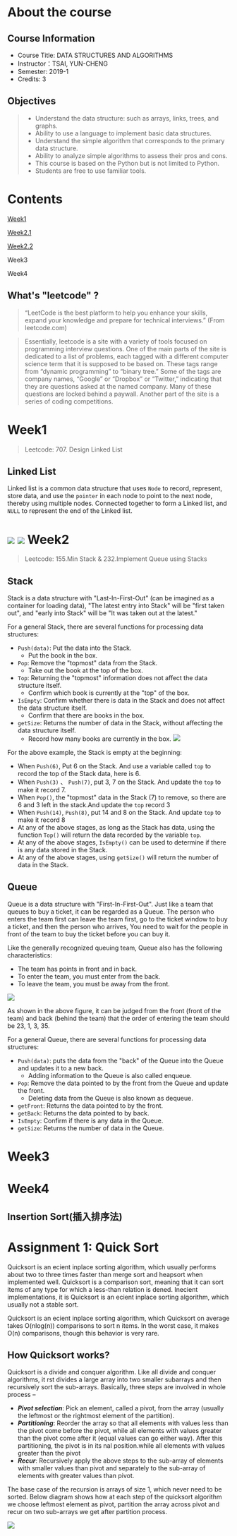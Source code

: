 About the course
====
Course Information
-----------------------
* Course Title: DATA STRUCTURES AND ALGORITHMS
* Instructor：TSAI, YUN-CHENG
* Semester: 2019-1
* Credits: 3

Objectives
-----
> * Understand the data structure: such as arrays, links, trees, and graphs.
> * Ability to use a language to implement basic data structures.
> * Understand the simple algorithm that corresponds to the primary data structure.
> * Ability to analyze simple algorithms to assess their pros and cons.
> * This course is based on the Python but is not limited to Python.
> * Students are free to use familiar tools.

Contents
=========
[Week1](https://github.com/Maddiezheng/MyLearningNote/blob/master/Data%20Structures%20and%20Algorithms/Week1(707.Design%20Linked%20List)%202.0.py)

[Week2.1](https://github.com/Maddiezheng/MyLearningNote/blob/master/Data%20Structures%20and%20Algorithms/Week2(155.Min%20Stack).py)

[Week2.2](https://github.com/Maddiezheng/MyLearningNote/blob/master/Data%20Structures%20and%20Algorithms/Week2(232.Implement%20Queue%20using%20Stacks).py)

Week3

Week4

What's "leetcode" ?
----------
> “LeetCode is the best platform to help you enhance your skills, expand your knowledge and prepare for technical interviews.” (From leetcode.com) 

> Essentially, leetcode is a site with a variety of tools focused on programming interview questions. One of the main parts of the site is dedicated to a list of problems, each tagged with a different computer science term that it is supposed to be based on. These tags range from “dynamic programming” to “binary tree.” Some of the tags are company names, “Google” or “Dropbox” or “Twitter,” indicating that they are questions asked at the named company. Many of these questions are locked behind a paywall.
> Another part of the site is a series of coding competitions.

Week1
=======
> Leetcode: 707. Design Linked List

Linked List
------
Linked list is a common data structure that uses `Node` to record, represent, store data, and use the `pointer` in each node to point to the next node, thereby using multiple nodes. Connected together to form a Linked list, and `NULL` to represent the end of the Linked list.

![](https://github.com/Maddiezheng/MyLearningNote/blob/master/Data%20Structures%20and%20Algorithms/linked%20list1.png)
![](https://github.com/Maddiezheng/MyLearningNote/blob/master/Data%20Structures%20and%20Algorithms/linked%20list2.png)
Week2
=====
>Leetcode: 155.Min Stack & 232.Implement Queue using Stacks 

Stack
-----
Stack is a data structure with "Last-In-First-Out" (can be imagined as a container for loading data), "The latest entry into Stack" will be "first taken out", and "early into Stack" will be "It was taken out at the latest."

For a general Stack, there are several functions for processing data structures:
* `Push(data)`: Put the data into the Stack.
  * Put the book in the box. 
* `Pop`: Remove the "topmost" data from the Stack.
  * Take out the book at the top of the box.
* `Top`: Returning the "topmost" information does not affect the data structure itself.
  * Confirm which book is currently at the "top" of the box.
* `IsEmpty`: Confirm whether there is data in the Stack and does not affect the data structure itself.
  * Confirm that there are books in the box.
* `getSize`: Returns the number of data in the Stack, without affecting the data structure itself.
  * Record how many books are currently in the box.
![](https://github.com/Maddiezheng/MyLearningNote/blob/master/Data%20Structures%20and%20Algorithms/stack.png)

For the above example, the Stack is empty at the beginning:
  
* When `Push(6)`, Put 6 on the Stack. And use a variable called `top` to record the top of the Stack data, here is 6.
* When `Push(3)` 、 `Push(7)`, put 3, 7 on the Stack. And update the `top` to make it record 7.
* When `Pop()`, the "topmost" data in the Stack (7) to remove, so there are 6 and 3 left in the stack.And update the `top` record 3
* When `Push(14)`, `Push(8)`, put 14 and 8 on the Stack. And update `top` to make it record 8
* At any of the above stages, as long as the Stack has data, using the function `Top()` will return the data recorded by the variable `top`.
* At any of the above stages, `IsEmpty()` can be used to determine if there is any data stored in the Stack.
* At any of the above stages, using `getSize()` will return the number of data in the Stack.

Queue
----
Queue is a data structure with "First-In-First-Out". Just like a team that queues to buy a ticket, it can be regarded as a Queue. The person who enters the team first can leave the team first, go to the ticket window to buy a ticket, and then the person who arrives, You need to wait for the people in front of the team to buy the ticket before you can buy it.

Like the generally recognized queuing team, Queue also has the following characteristics:

* The team has points in front and in back.
* To enter the team, you must enter from the back.
* To leave the team, you must be away from the front.

![](https://github.com/Maddiezheng/MyLearningNote/blob/master/Data%20Structures%20and%20Algorithms/queue.png)

As shown in the above figure, it can be judged from the front (front of the team) and back (behind the team) that the order of entering the team should be 23, 1, 3, 35.

For a general Queue, there are several functions for processing data structures:
* `Push(data)`: puts the data from the "back" of the Queue into the Queue and updates it to a new back.
  * Adding information to the Queue is also called enqueue.
* `Pop`: Remove the data pointed to by the front from the Queue and update the front.
  * Deleting data from the Queue is also known as dequeue.
* `getFront`: Returns the data pointed to by the front.
* `getBack`: Returns the data pointed to by back.
* `IsEmpty`: Confirm if there is any data in the Queue.
* `getSize`: Returns the number of data in the Queue.

Week3
====

Week4
====

Insertion Sort(插入排序法)
--------

Assignment 1: Quick Sort
=====

Quicksort is an ecient inplace sorting algorithm, which usually performs about two to three times faster than merge sort and heapsort when implemented well. Quicksort is a comparison sort, meaning that it can sort items of any type for which a
less-than relation is dened. Inecient implementations, it is Quicksort is an ecient inplace sorting algorithm, which usually not a stable sort.

Quicksort is an ecient inplace sorting algorithm, which Quicksort on average takes O(nlog(n)) comparisons to sort n items. In the worst case, it makes O(n) comparisons, though this behavior is very rare.

How Quicksort works?
-----
Quicksort is a divide and conquer algorithm. Like all divide and conquer algorithms, it rst divides a large array into two smaller subarrays and then recursively sort the sub-arrays. Basically, three steps are involved in whole process –

* ***Pivot selection***: Pick an element, called a pivot, from the array (usually the leftmost or the rightmost element of the partition).
* ***Partitioning***: Reorder the array so that all elements with values less than the pivot come before the pivot, while all elements with values greater than the pivot come after it (equal values can go either way). After this partitioning, the pivot is in its nal position.while all elements with values greater than the pivot
* ***Recur***: Recursively apply the above steps to the sub-array of elements with smaller values than pivot and separately to the sub-array of elements with greater values than pivot.

The base case of the recursion is arrays of size 1, which never need to be sorted. 
Below diagram shows how at each step of the quicksort algorithm we choose leftmost element as pivot, partition the array across pivot and recur on two sub-arrays we get after partition process.

![](https://github.com/Maddiezheng/MyLearningNote/blob/master/Data%20Structures%20and%20Algorithms/quicksort.png)


 
